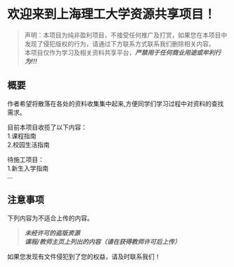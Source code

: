 ﻿<meta http-equiv="Content-Type" content="text/html; charset=utf-8">

# 欢迎来到上海理工大学资源共享项目！

> 声明：本项目为纯非盈利项目，不接受任何推广及打赏，如果您在本项目中发现了侵犯版权的行为，请通过下方联系方式联系我们删除相关内容。  
> 本项目仅作为学习及相关资料共享平台，***严禁用于任何商业用途或牟利行为!!!***

## 概要

作者希望将散落在各处的资料收集集中起来,方便同学们学习过程中对资料的查找需求。  

目前本项目收揽了以下内容：  
1.课程指南  
2.校园生活指南

待施工项目：  
1.新生入学指南  
...

## 注意事项

下列内容为不适合上传的内容。

> ***未经许可的盗版资源***  
> ***课程/教师主页上列出的内容（请在获得教师许可后上传）***

如果您发现有文件侵犯到了您的权益，请及时联系我们！
